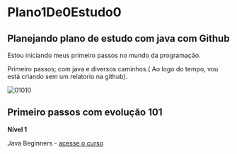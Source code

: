 # Plano1De0Estudo0

## Planejando plano de estudo com java com Github

Estou iniciando meus primeiro passos no mundo da programação.

Primeiro passos; com java e diversos caminhos.( Ao logo do tempo, vou está criando sem um relatorio na github).

![01010](https://user-images.githubusercontent.com/115508965/194965309-c2343cec-f280-489c-b656-419740135e82.png)


## Primeiro passos com evolução 101

**Nível 1**

Java Beginners  - [acesse o curso](https://web.dio.me/track/potencia-tech-powered-ifood-java-beginners)
